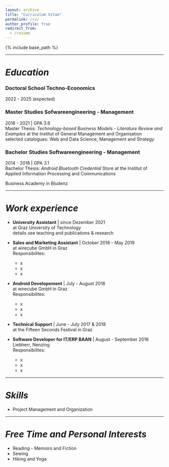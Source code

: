 ```yaml
---
layout: archive
title: "Curriculum Vitae"
permalink: /cv/
author_profile: true
redirect_from:
  - /resume
---
```


{% include base_path %}

---

# *Education*

### Doctoral School Techno-Economics
  2022 - 2025 (expected)

### Master Studies Sofwareengineering - Management
  2018 - 2021 | GPA 3.6 <br />
  Master Thesis: *Technology-based Business Models - Literature Review and Examples* at the Institut of General Management and Organisation <br />
  selected catalogues: Web and Data Science, Management and Strategy

### Bachelor Studies Softwareengineering - Management
  2014 - 2018 | GPA 3.1 <br />
  Bachelor Thesis: *Android Bluetooth Credential* Store at the Institut of Applied Information Processing and Communications


Business Academy in Bludenz

---

# *Work experience*

* **University Assistant** | since Dezember 2021 <br />
  at Graz University of Technology <br />
  details see teaching and publications & research

* **Sales and Marketing Assistant** | October 2018 - May 2019 <br />
  at wirecube GmbH in Graz <br />
  Responsibilites:
  * x
  * x
  * x

* **Android Developement** | July - August 2018 <br />
  at wirecube GmbH in Graz <br />
  Responsibilites:
  * x
  * x
  * x

* **Technical Support** | June - July 2017 & 2018 <br />
  at the Fifteen Seconds Festival in Graz

* **Software Developer for IT/ERP BAAN** | August - September 2016 <br />
  Liebherr, Nenzing <br />
  Responsibilites:
  * x
  * x
  * x

---

# *Skills*

* Project Management and Organization


---

# *Free Time and Personal Interests*

* Reading - Memoirs and Fiction
* Sewing 
* Hiking and Yoga


<!-- Publications
======
  <ul>{% for post in site.publications %}
    {% include archive-single-cv.html %}
  {% endfor %}</ul> -->
  
<!-- Talks
======
  <ul>{% for post in site.talks %}
    {% include archive-single-talk-cv.html %}
  {% endfor %}</ul> -->
  
<!-- Teaching
======
  <ul>{% for post in site.teaching %}
    {% include archive-single-cv.html %}
  {% endfor %}</ul> -->
  
<!-- Service and leadership
======
* Currently signed in to 43 different slack teams -->


